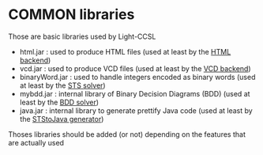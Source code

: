 # COMMON libraries

Those are basic libraries used by Light-CCSL

- html.jar : used to produce HTML files (used at least by the [HTML backend](../jar))
- vcd.jar : used to produce VCD files (used at least by the [VCD backend](../jar))
- binaryWord.jar : used to handle integers encoded as binary words (used at least by the [STS solver](../jar))
- mybdd.jar : internal library of Binary Decision Diagrams (BDD) (used at least by the [BDD solver](../jar)) 
- java.jar : internal library to generate prettify Java code (used at least by the [STStoJava generator](../jar)) 

Thoses libraries should be added (or not) depending on the features that are actually used
